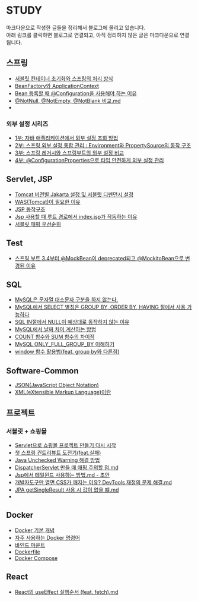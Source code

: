 # STUDY
마크다운으로 작성한 글들을 정리해서 블로그에 올리고 있습니다.  
아래 링크를 클릭하면 블로그로 연결되고, 아직 정리하지 않은 글은 마크다운으로 연결됩니다.

## 스프링
- [서블릿 컨테이너 초기화와 스프링의 처리 방식](https://nuheajiohc.tistory.com/20)
- [BeanFactory와 ApplicationContext](https://nuheajiohc.tistory.com/21)
- [Bean 등록할 때 @Configuration을 사용해야 하는 이유](https://nuheajiohc.tistory.com/22)
- [@NotNull, @NotEmpty, @NotBlank 비교.md](Back-End/Spring/%40NotNull%2C%20%40NotEmpty%2C%20%40NotBlank%20%EB%B9%84%EA%B5%90.md)
- 
### 외부 설정 시리즈
- [1부: 자바 애플리케이션에서 외부 설정 조회 방법](https://nuheajiohc.tistory.com/15)  
- [2부: 스프링 외부 설정 통합 관리 : Environment와 PropertySource의 동작 구조](https://nuheajiohc.tistory.com/16)
- [3부: 스프링 레거시와 스프링부트의 외부 설정 비교](https://nuheajiohc.tistory.com/17)  
- [4부: @ConfigurationProperties으로 타입 안전하게 외부 설정 관리](https://nuheajiohc.tistory.com/18)

## Servlet, JSP
- [Tomcat 버전별 Jakarta 설정 및 서블릿 디펜던시 설정](https://nuheajiohc.tistory.com/12)
- [WAS(Tomcat)이 필요한 이유](https://nuheajiohc.tistory.com/19)
- [JSP 동작구조](https://nuheajiohc.tistory.com/31)
- [Jsp 사용할 때 루트 경로에서 index.jsp가 작동하는 이유](https://nuheajiohc.tistory.com/32)
- [서블릿 매핑 우선순위](https://nuheajiohc.tistory.com/32)

## Test
- [스프링 부트 3.4부터 @MockBean이 deprecated되고 @MockitoBean으로 변경된 이유](https://nuheajiohc.tistory.com/34)

## SQL
- [MySQL은 문자열 대소문자 구분을 하지 않는다.](https://nuheajiohc.tistory.com/5)
- [MySQL에서 SELECT 별칭은 GROUP BY, ORDER BY, HAVING 절에서 사용 가능하다](https://nuheajiohc.tistory.com/8)
- [SQL IN절에서 NULL이 예상대로 동작하지 않는 이유](https://nuheajiohc.tistory.com/9)
- [MySQL에서 날짜 차이 계산하는 방법](https://nuheajiohc.tistory.com/10)
- [COUNT 함수와 SUM 함수의 차이점](https://nuheajiohc.tistory.com/11)
- [MySQL ONLY_FULL_GROUP_BY 이해하기](https://nuheajiohc.tistory.com/13)
- [window 함수 활용법(feat. group by와 다른점)](https://nuheajiohc.tistory.com/14)

## Software-Common
- [JSON(JavaScript Object Notation)](https://nuheajiohc.tistory.com/4)
- [XML(eXtensible Markup Language)이란](https://nuheajiohc.tistory.com/7)

## 프로젝트
### 서블릿 + 쇼핑몰
- [Servlet으로 쇼핑몰 프로젝트 만들기 다시 시작](https://nuheajiohc.tistory.com/23)
- [첫 스프링 컨트리뷰트 도전기(feat.실패)](https://nuheajiohc.tistory.com/24)
- [Java Unchecked Warning 해결 방법](https://nuheajiohc.tistory.com/25)
- [DispatcherServlet 만들 때 매핑 주의할 점.md](project/%EC%84%9C%EB%B8%94%EB%A6%BF%20%EC%87%BC%ED%95%91%EB%AA%B0/DispatcherServlet%20%EB%A7%8C%EB%93%A4%20%EB%95%8C%20%EB%A7%A4%ED%95%91%20%EC%A3%BC%EC%9D%98%ED%95%A0%20%EC%A0%90.md)
- [Jsp에서 테일윈드 사용하는 방법.md - 초안](project/%EC%84%9C%EB%B8%94%EB%A6%BF%20%EC%87%BC%ED%95%91%EB%AA%B0/Jsp%EC%97%90%EC%84%9C%20%ED%85%8C%EC%9D%BC%EC%9C%88%EB%93%9C%20%EC%82%AC%EC%9A%A9%ED%95%98%EB%8A%94%20%EB%B0%A9%EB%B2%95.md)
- [개발자도구만 열면 CSS가 깨지는 이유? DevTools 재정의 문제 해결.md](project/%EC%84%9C%EB%B8%94%EB%A6%BF%20%EC%87%BC%ED%95%91%EB%AA%B0/%EA%B0%9C%EB%B0%9C%EC%9E%90%EB%8F%84%EA%B5%AC%EB%A7%8C%20%EC%97%B4%EB%A9%B4%20CSS%EA%B0%80%20%EA%B9%A8%EC%A7%80%EB%8A%94%20%EC%9D%B4%EC%9C%A0%3F%20DevTools%20%EC%9E%AC%EC%A0%95%EC%9D%98%20%EB%AC%B8%EC%A0%9C%20%ED%95%B4%EA%B2%B0.md)
- [JPA getSingleResult 사용 시 값이 없을 떄.md](project/%EC%84%9C%EB%B8%94%EB%A6%BF%20%EC%87%BC%ED%95%91%EB%AA%B0/JPA%20getSingleResult%20%EC%82%AC%EC%9A%A9%20%EC%8B%9C%20%EA%B0%92%EC%9D%B4%20%EC%97%86%EC%9D%84%20%EB%96%84.md)
- 
## Docker
- [Docker 기본 개념](https://nuheajiohc.tistory.com/26)
- [자주 사용하는 Docker 명령어](https://nuheajiohc.tistory.com/27)
- [바인드 마운트](https://nuheajiohc.tistory.com/28)
- [Dockerfile](https://nuheajiohc.tistory.com/29)
- [Docker Compose](https://nuheajiohc.tistory.com/30)
## React
- [React의 useEffect 실행순서 (feat. fetch).md](Front-End/React/React%EC%9D%98%20useEffect%20%EC%8B%A4%ED%96%89%EC%88%9C%EC%84%9C%20%28feat.%20fetch%29.md)